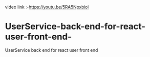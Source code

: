 video link :-https://youtu.be/5RA5NpxbioI

# UserService-back-end-for-react-user-front-end-
UserService back end for react user front end 
